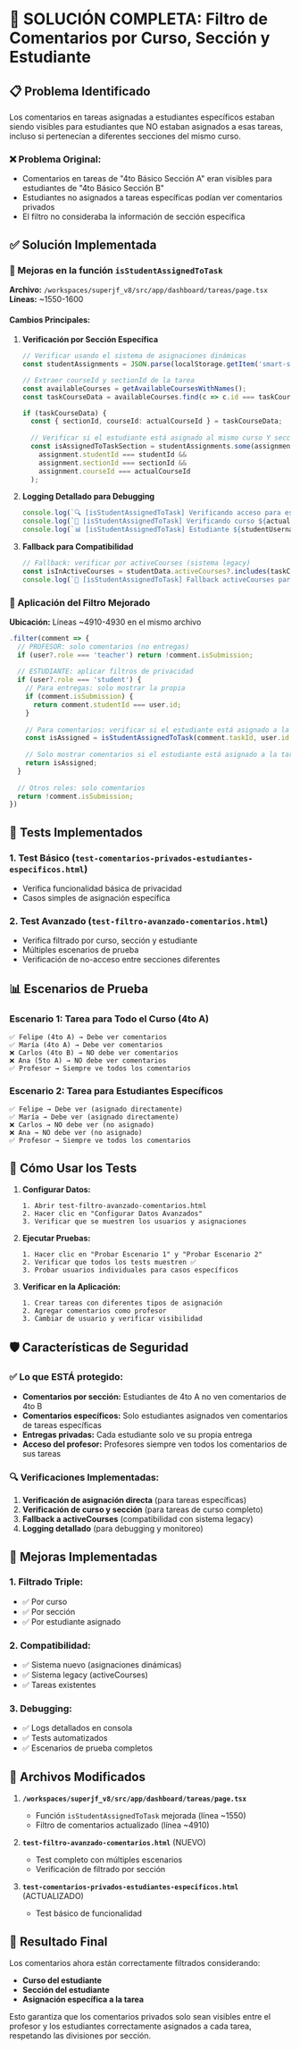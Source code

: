 # 🔧 SOLUCIÓN COMPLETA: Filtro de Comentarios por Curso, Sección y Estudiante

## 📋 Problema Identificado

Los comentarios en tareas asignadas a estudiantes específicos estaban siendo visibles para estudiantes que NO estaban asignados a esas tareas, incluso si pertenecían a diferentes secciones del mismo curso.

### ❌ Problema Original:
- Comentarios en tareas de "4to Básico Sección A" eran visibles para estudiantes de "4to Básico Sección B"
- Estudiantes no asignados a tareas específicas podían ver comentarios privados
- El filtro no consideraba la información de sección específica

## ✅ Solución Implementada

### 🔧 Mejoras en la función `isStudentAssignedToTask`

**Archivo:** `/workspaces/superjf_v8/src/app/dashboard/tareas/page.tsx`
**Líneas:** ~1550-1600

#### Cambios Principales:

1. **Verificación por Sección Específica**
   ```typescript
   // Verificar usando el sistema de asignaciones dinámicas
   const studentAssignments = JSON.parse(localStorage.getItem('smart-student-student-assignments') || '[]');
   
   // Extraer courseId y sectionId de la tarea
   const availableCourses = getAvailableCoursesWithNames();
   const taskCourseData = availableCourses.find(c => c.id === taskCourseId);
   
   if (taskCourseData) {
     const { sectionId, courseId: actualCourseId } = taskCourseData;
     
     // Verificar si el estudiante está asignado al mismo curso Y sección
     const isAssignedToTaskSection = studentAssignments.some(assignment => 
       assignment.studentId === studentId && 
       assignment.sectionId === sectionId && 
       assignment.courseId === actualCourseId
     );
   ```

2. **Logging Detallado para Debugging**
   ```typescript
   console.log(`🔍 [isStudentAssignedToTask] Verificando acceso para estudiante ${studentUsername} (ID: ${studentId}) a tarea "${task.title}"`);
   console.log(`🏫 [isStudentAssignedToTask] Verificando curso ${actualCourseId} sección ${sectionId}`);
   console.log(`📊 [isStudentAssignedToTask] Estudiante ${studentUsername} asignado a esta sección: ${isAssignedToTaskSection ? '✅' : '❌'}`);
   ```

3. **Fallback para Compatibilidad**
   ```typescript
   // Fallback: verificar por activeCourses (sistema legacy)
   const isInActiveCourses = studentData.activeCourses?.includes(taskCourseId) || false;
   console.log(`🔄 [isStudentAssignedToTask] Fallback activeCourses para ${studentUsername}: ${isInActiveCourses ? '✅' : '❌'}`);
   ```

### 🎯 Aplicación del Filtro Mejorado

**Ubicación:** Líneas ~4910-4930 en el mismo archivo

```typescript
.filter(comment => {
  // PROFESOR: solo comentarios (no entregas)
  if (user?.role === 'teacher') return !comment.isSubmission;
  
  // ESTUDIANTE: aplicar filtros de privacidad
  if (user?.role === 'student') {
    // Para entregas: solo mostrar la propia
    if (comment.isSubmission) {
      return comment.studentId === user.id;
    }
    
    // Para comentarios: verificar si el estudiante está asignado a la tarea
    const isAssigned = isStudentAssignedToTask(comment.taskId, user.id, user.username);
    
    // Solo mostrar comentarios si el estudiante está asignado a la tarea
    return isAssigned;
  }
  
  // Otros roles: solo comentarios
  return !comment.isSubmission;
})
```

## 🧪 Tests Implementados

### 1. **Test Básico** (`test-comentarios-privados-estudiantes-especificos.html`)
- Verifica funcionalidad básica de privacidad
- Casos simples de asignación específica

### 2. **Test Avanzado** (`test-filtro-avanzado-comentarios.html`)
- Verifica filtrado por curso, sección y estudiante
- Múltiples escenarios de prueba
- Verificación de no-acceso entre secciones diferentes

## 📊 Escenarios de Prueba

### Escenario 1: Tarea para Todo el Curso (4to A)
```
✅ Felipe (4to A) → Debe ver comentarios
✅ María (4to A) → Debe ver comentarios  
❌ Carlos (4to B) → NO debe ver comentarios
❌ Ana (5to A) → NO debe ver comentarios
✅ Profesor → Siempre ve todos los comentarios
```

### Escenario 2: Tarea para Estudiantes Específicos
```
✅ Felipe → Debe ver (asignado directamente)
✅ María → Debe ver (asignado directamente)
❌ Carlos → NO debe ver (no asignado)
❌ Ana → NO debe ver (no asignado)
✅ Profesor → Siempre ve todos los comentarios
```

## 🔧 Cómo Usar los Tests

1. **Configurar Datos:**
   ```
   1. Abrir test-filtro-avanzado-comentarios.html
   2. Hacer clic en "Configurar Datos Avanzados"
   3. Verificar que se muestren los usuarios y asignaciones
   ```

2. **Ejecutar Pruebas:**
   ```
   1. Hacer clic en "Probar Escenario 1" y "Probar Escenario 2"
   2. Verificar que todos los tests muestren ✅
   3. Probar usuarios individuales para casos específicos
   ```

3. **Verificar en la Aplicación:**
   ```
   1. Crear tareas con diferentes tipos de asignación
   2. Agregar comentarios como profesor
   3. Cambiar de usuario y verificar visibilidad
   ```

## 🛡️ Características de Seguridad

### ✅ Lo que ESTÁ protegido:
- **Comentarios por sección:** Estudiantes de 4to A no ven comentarios de 4to B
- **Comentarios específicos:** Solo estudiantes asignados ven comentarios de tareas específicas
- **Entregas privadas:** Cada estudiante solo ve su propia entrega
- **Acceso del profesor:** Profesores siempre ven todos los comentarios de sus tareas

### 🔍 Verificaciones Implementadas:
1. **Verificación de asignación directa** (para tareas específicas)
2. **Verificación de curso y sección** (para tareas de curso completo)
3. **Fallback a activeCourses** (compatibilidad con sistema legacy)
4. **Logging detallado** (para debugging y monitoreo)

## 🚀 Mejoras Implementadas

### 1. **Filtrado Triple:**
   - ✅ Por curso
   - ✅ Por sección  
   - ✅ Por estudiante asignado

### 2. **Compatibilidad:**
   - ✅ Sistema nuevo (asignaciones dinámicas)
   - ✅ Sistema legacy (activeCourses)
   - ✅ Tareas existentes

### 3. **Debugging:**
   - ✅ Logs detallados en consola
   - ✅ Tests automatizados
   - ✅ Escenarios de prueba completos

## 📝 Archivos Modificados

1. **`/workspaces/superjf_v8/src/app/dashboard/tareas/page.tsx`**
   - Función `isStudentAssignedToTask` mejorada (línea ~1550)
   - Filtro de comentarios actualizado (línea ~4910)

2. **`test-filtro-avanzado-comentarios.html`** (NUEVO)
   - Test completo con múltiples escenarios
   - Verificación de filtrado por sección

3. **`test-comentarios-privados-estudiantes-especificos.html`** (ACTUALIZADO)
   - Test básico de funcionalidad

## 🎯 Resultado Final

Los comentarios ahora están correctamente filtrados considerando:
- **Curso del estudiante**
- **Sección del estudiante** 
- **Asignación específica a la tarea**

Esto garantiza que los comentarios privados solo sean visibles entre el profesor y los estudiantes correctamente asignados a cada tarea, respetando las divisiones por sección.
